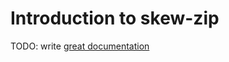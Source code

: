 # Introduction to skew-zip

TODO: write [great documentation](http://jacobian.org/writing/great-documentation/what-to-write/)
